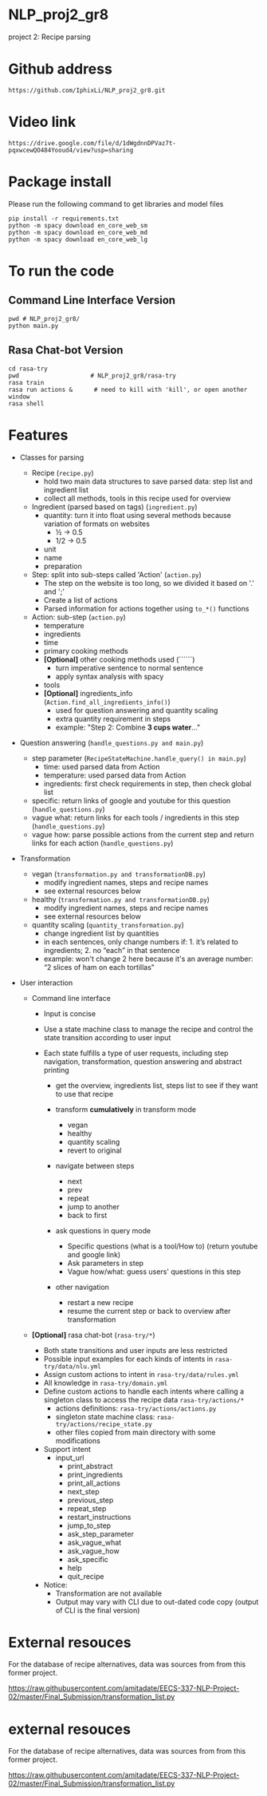 # NLP_proj2_gr8
project 2: Recipe parsing

# Github address

```
https://github.com/IphixLi/NLP_proj2_gr8.git
```

# Video link

```
https://drive.google.com/file/d/1dWgdnnDPVaz7t-pqxwcewQO484Yooud4/view?usp=sharing
```

# Package install

Please run the following command to get libraries and model files

```
pip install -r requirements.txt
python -m spacy download en_core_web_sm
python -m spacy download en_core_web_md
python -m spacy download en_core_web_lg
```

# To run the code

## Command Line Interface Version

```
pwd # NLP_proj2_gr8/
python main.py
```

## Rasa Chat-bot Version

```
cd rasa-try
pwd 				   # NLP_proj2_gr8/rasa-try
rasa train
rasa run actions &   	# need to kill with 'kill', or open another window
rasa shell
```

# Features

- Classes for parsing

    - Recipe (```recipe.py```)
        - hold two main data structures to save parsed data: step list and ingredient list
        - collect all methods, tools in this recipe used for overview
    - Ingredient (parsed based on tags) (```ingredient.py```)
        - quantity: turn it into float using several methods because variation of formats on websites
            - ½ -> 0.5
            - 1/2 -> 0.5
        - unit
        - name
        - preparation
    - Step: split into sub-steps called 'Action' (```action.py```)
        - The step on the website is too long, so we divided it based on '.' and ';'
        - Create a list of actions
        - Parsed information for actions together using ```to_*()``` functions
    - Action: sub-step (```action.py```)
        - temperature
        - ingredients
        - time
        - primary cooking methods
        - **[Optional]** other cooking methods used (``````)
            - turn imperative sentence to normal sentence
            - apply syntax analysis with spacy
        - tools
        - **[Optional]** ingredients_info (```Action.find_all_ingredients_info()```)
            - used for question answering and quantity scaling
            - extra quantity requirement in steps
            - example: "Step 2: Combine **3 cups water**..."

- Question answering (```handle_questions.py and main.py```)

    - step parameter (```RecipeStateMachine.handle_query() in main.py```)
        - time: used parsed data from Action
        - temperature: used parsed data from Action
        - ingredients: first check requirements in step, then check global list
    - specific: return links of google and youtube for this question (```handle_questions.py```)
    - vague what: return links for each tools / ingredients in this step (```handle_questions.py```)
    - vague how: parse possible actions from the current step and return links for each action (```handle_questions.py```)

- Transformation

    - vegan (```transformation.py and transformationDB.py```)
        - modify ingredient names, steps and recipe names
        - see external resources below
    - healthy (```transformation.py and transformationDB.py```)
        - modify ingredient names, steps and recipe names
        - see external resources below
    - quantity scaling (```quantity_transformation.py```)
        - change ingredient list by quantities
        - in each sentences, only change numbers if: 1. it’s related to ingredients; 2. no “each” in that sentence 
        - example: won't change 2 here because it's an average number: “2 slices of ham on each tortillas"

- User interaction

    - Command line interface

        - Input is concise

        - Use a state machine class to manage the recipe and control the state transition according to user input

        - Each state fulfills a type of user requests, including step navigation, transformation, question answering and abstract printing

            - get the overview, ingredients list, steps list to see if they want to use that recipe

            - transform **cumulatively** in transform mode
              - vegan
              - healthy
              - quantity scaling
              - revert to original
            - navigate between steps
              - next
              - prev
              - repeat
              - jump to another
              - back to first
            - ask questions in query mode
              - Specific questions (what is a tool/How to) (return youtube and google link)
              - Ask parameters in step
              - Vague how/what: guess users' questions in this step
            - other navigation
              - restart a new recipe
              - resume the current step or back to overview after transformation

    - **[Optional]** rasa chat-bot (```rasa-try/*```)

        - Both state transitions and user inputs are less restricted
        - Possible input examples for each kinds of intents in ```rasa-try/data/nlu.yml```
        - Assign custom actions to intent in ```rasa-try/data/rules.yml```
        - All knowledge in ```rasa-try/domain.yml```
        - Define custom actions to handle each intents where calling a singleton class to access the recipe data ```rasa-try/actions/*```
            - actions definitions: ```rasa-try/actions/actions.py```
            - singleton state machine class: ```rasa-try/actions/recipe_state.py```
            - other files copied from main directory with some modifications
        - Support intent
            - input_url
              - print_abstract
              - print_ingredients
              - print_all_actions
              - next_step
              - previous_step
              - repeat_step
              - restart_instructions
              - jump_to_step
              - ask_step_parameter
              - ask_vague_what
              - ask_vague_how
              - ask_specific
              - help
              - quit_recipe
        - Notice:
            - Transformation are not available
            - Output may vary with CLI due to out-dated code copy (output of CLI is the final version)

# External resouces

For the database of recipe alternatives, data was sources from from this former project.

https://raw.githubusercontent.com/amitadate/EECS-337-NLP-Project-02/master/Final_Submission/transformation_list.py


# external resouces

For the database of recipe alternatives, data was sources from from this former project.

https://raw.githubusercontent.com/amitadate/EECS-337-NLP-Project-02/master/Final_Submission/transformation_list.py